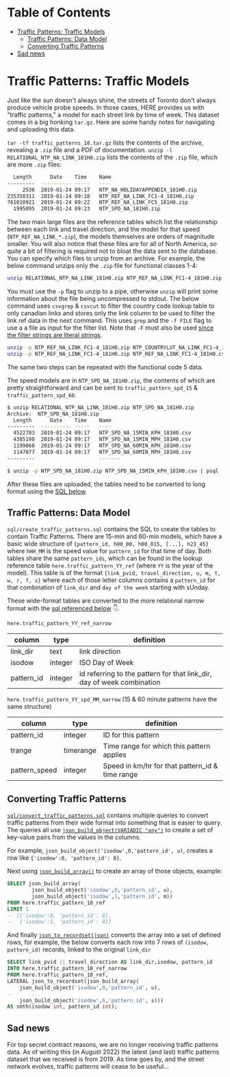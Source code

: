 # Table of Contents
- [Traffic Patterns: Traffic Models](#traffic-patterns-traffic-models)
    - [Traffic Patterns: Data Model](#traffic-patterns-data-model)
    - [Converting Traffic Patterns](#converting-traffic-patterns)
- [Sad news](#sad-news)

# Traffic Patterns: Traffic Models

Just like the sun doesn't always shine, the streets of Toronto don't always produce vehicle probe speeds. In those cases, HERE provides us with "traffic patterns," a model for each street link by time of week. This dataset comes in a big honking `tar.gz`. Here are some handy notes for navigating and uploading this data.

`tar -tf traffic_patterns_18.tar.gz` lists the contents of the archive, revealing a `.zip` file and a PDF of documentation. `unzip -l RELATIONAL_NTP_NA_LINK_181H0.zip` lists the contents of the `.zip` file, which are more `.zip` files:

```bash
  Length      Date    Time    Name
---------  ---------- -----   ----
     2536  2019-01-24 09:17   NTP_NA_HOLIDAYAPPENDIX_181H0.zip
235350311  2019-01-24 09:18   NTP_REF_NA_LINK_FC1-4_181H0.zip
761010921  2019-01-24 09:22   NTP_REF_NA_LINK_FC5_181H0.zip
  1995095  2019-01-24 09:23   NTP_SPD_NA_181H0.zip
```

The two main large files are the reference tables which list the relationship
between each link and travel direction, and the model for that speed
(`NTP_REF_NA_LINK_*.zip`), the models themselves are orders of magnitude
smaller. You will also notice that these files are for all of North America, so
quite a bit of filtering is required not to bloat the data sent to the
database. You can specify which files to unzip from an archive. For example,
the below command unzips only the `.zip` file for functional classes 1-4:

```bash
unzip RELATIONAL_NTP_NA_LINK_181H0.zip NTP_REF_NA_LINK_FC1-4_181H0.zip
```

You must use the `-p` flag to unzip to a pipe, otherwise `unzip` will print
some information about the file being uncompressed to stdout. The below command
uses `csvgrep` & `csvcut` to filter the country code lookup table to only
canadian links and stores only the link column to be used to filter the link
ref data in the next command. This uses `grep` and the `-f FILE` flag to use a
a file as input for the filter list. Note that `-F` must also be used [since the
filter strings are literal strings](https://unix.stackexchange.com/questions/83260/reading-grep-patterns-from-a-file).

```bash
unzip -p NTP_REF_NA_LINK_FC1-4_181H0.zip NTP_COUNTRYLUT_NA_LINK_FC1-4_181H0.csv | csvgrep -c COUNTRY_CODE -m CAN | csvcut -c LINK_PVID > canadian_links.csv
unzip -p NTP_REF_NA_LINK_FC1-4_181H0.zip NTP_REF_NA_LINK_FC1-4_181H0.csv | grep -F -f canadian_links.csv - | csvcut -c LINK_PVID,TRAVEL_DIRECTION,U,M,T,W,R,F,S|  psql -h 10.160.12.47 -d bigdata -c "\COPY here.traffic_pattern_18_ref FROM STDIN WITH (FORMAT csv, HEADER TRUE);"
```

The same two steps can be repeated with the functional code 5 data.

The speed models are in `NTP_SPD_NA_181H0.zip`, the contents of which are
pretty straightforward and can be sent to `traffic_pattern_spd_15` & `traffic_pattern_spd_60`.

```bash
$ unzip RELATIONAL_NTP_NA_LINK_181H0.zip NTP_SPD_NA_181H0.zip
Archive:  NTP_SPD_NA_181H0.zip
  Length      Date    Time    Name
---------  ---------- -----   ----
  4522703  2019-01-24 09:17   NTP_SPD_NA_15MIN_KPH_181H0.csv
  4305198  2019-01-24 09:17   NTP_SPD_NA_15MIN_MPH_181H0.csv
  1199868  2019-01-24 09:17   NTP_SPD_NA_60MIN_KPH_181H0.csv
  1147077  2019-01-24 09:17   NTP_SPD_NA_60MIN_MPH_181H0.csv
---------                     -------

$ unzip -p NTP_SPD_NA_181H0.zip NTP_SPD_NA_15MIN_KPH_181H0.csv | psql -h 10.160.12.47 -d bigdata -c "\COPY here.traffic_pattern_spd_15 FROM STDIN WITH (FORMAT csv, HEADER TRUE);"
```

After these files are uploaded, the tables need to be converted to long format
using the [SQL below](#converting-traffic-patterns).

## Traffic Patterns: Data Model

`sql/create_traffic_patterns.sql` contains the SQL to create the tables to contain Traffic Patterns. There are 15-min and 60-min models, which have a basic wide structure of `{pattern_id, h00_00, h00_015, [...], h23_45}` where `hHH_MM` is the speed value for `pattern_id` for that time of day. Both tables share the same `pattern_ids`, which can be found in the lookup reference table `here.traffic_pattern_YY_ref` (where `YY` is the year of the model). This table is of the format `{link_pvid, travel_direction, u, m, t, w, r, f, s}` where each of those letter columns contains a `pattern_id` for that combination of `link_dir` and `day of the week` starting with sUnday.

These wide-format tables are converted to the more relational narrow format with the [sql referenced below](#converting-traffic-patterns) :point_down:.

`here.traffic_pattern_YY_ref_narrow`

|column | type | definition |
|-------|------|------------|
|link_dir |text | link direction |
|isodow |integer | ISO Day of Week|
|pattern_id |integer | id referring to the pattern for that link_dir, day of week combination|

`here.traffic_pattern_YY_spd_MM_narrow` (15 & 60 minute patterns have the same structure)

|column | type | definition |
|-------|------|------------|
|pattern_id| integer| ID for this pattern|
|trange| timerange| Time range for which this pattern applies|
|pattern_speed| integer|Speed in km/hr for that pattern_id & time range|

## Converting Traffic Patterns

[`sql/convert_traffic_patterns.sql`](sql/convert_traffic_patterns.sql) contains multiple queries to convert traffic patterns from their wide format into something that is easier to query. The queries all use [`json_build_object(VARIADIC "any")`](https://devdocs.io/postgresql~9.6/functions-json#json_build_object) to create a set of key-value pairs from the values in the columns.

For example, `json_build_object('isodow',0,'pattern_id', u)`, creates a row like `{'isodow':0, 'pattern_id': 8}`.

Next using [`json_build_array()`](https://devdocs.io/postgresql~9.6/functions-json#json_build_array) to create an array of those objects, example:

```sql
SELECT json_build_array(
        json_build_object('isodow',0,'pattern_id', u),
        json_build_object('isodow',1,'pattern_id', m))
FROM here.traffic_pattern_18_ref
LIMIT 1
-- [{'isodow':0, 'pattern_id': 8},
--  {'isodow':1, 'pattern_id': 8}]
```

And finally [`json_to_recordset(json)`](https://devdocs.io/postgresql~9.6/functions-json#json_to_recordset) converts the array into a set of defined rows, for example, the below converts each row into 7 rows of `(isodow, pattern_id)` records, linked to the original `link_dir`

```sql
SELECT link_pvid || travel_direction AS link_dir,isodow, pattern_id
INTO here.traffic_pattern_18_ref_narrow
FROM here.traffic_pattern_18_ref,
LATERAL json_to_recordset(json_build_array(
    json_build_object('isodow',0,'pattern_id', u),
--      ...
    json_build_object('isodow',6,'pattern_id', s)))
AS smth(isodow int, pattern_id int);
```
## Sad news
For top secret contract reasons, we are no longer receiving traffic patterns data. As of writing this (in August 2022) the latest (and last) traffic patterns dataset that we received is from 2019. As time goes by, and the street network evolves, traffic patterns will cease to be useful...